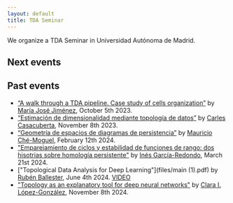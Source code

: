 ```yaml
---
layout: default
title: TDA Seminar
---
```


We organize a TDA Seminar in Universidad Autónoma de Madrid.

## Next events


## Past events
* [“A walk through a TDA pipeline. Case study of cells organization”](files/mj_jimenezUAM.pdf) by [María José Jiménez](https://personal.us.es/majiro/), October 5th 2023.
* [“Estimación de dimensionalidad mediante topología de datos”](files/Seminario_UAM_8nov2023.pdf) by [Carles Casacuberta](https://www.ub.edu/topologia/casacuberta/), November 8th 2023.
* [“Geometría de espacios de diagramas de persistencia”](files/Geometria_de_espacios_de_diagramas_de_persistencia.pdf) by [Mauricio Ché-Moguel](https://sites.google.com/view/mauriciochemoguel/), February 12th 2024.
* ["Emparejamiento de ciclos y estabilidad de funciones de rango: dos hisotrias sobre homología persistente"](files/presentation_ines_garcia_uam.pdf) by [Inés García-Redondo](https://sites.google.com/view/ines-garcia-redondo/home), March 21st 2024.
* ["Topological Data Analysis for Deep Learning"](files/main (1).pdf) by [Rubén Ballester](http://rubenbb.com/), June 4th 2024. [VIDEO](https://www.youtube.com/watch?v=wEWgs3y_8os&ab_channel=Matem%C3%A1ticasUAM)
* ["Topology as an explanatory tool for deep neural networks"](files/seminarioTDA_clara.pdf) by [Clara I. López-González](https://scholar.google.es/citations?user=aJJF14IAAAAJ&hl=es), November 8th 2024.
